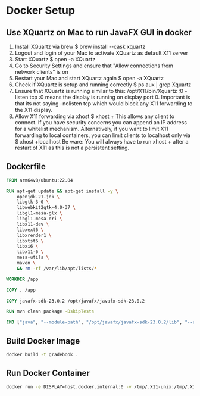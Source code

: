 # Docker Setup

## Use XQuartz on Mac to run JavaFX GUI in docker

1. Install XQuartz via brew $ brew install --cask xquartz 
2. Logout and login of your Mac to activate XQuartz as default X11 server 
3. Start XQuartz $ open -a XQuartz 
4. Go to Security Settings and ensure that "Allow connections from network clients" is on
5. Restart your Mac and start XQuartz again
	$ open -a XQuartz 
6. Check if XQuartz is setup and running correctly
	$ ps aux | grep Xquartz 
7. Ensure that XQuartz is running similar to this: /opt/X11/bin/Xquartz :0 -listen tcp
	:0 means the display is running on display port 0. Important is that its not saying –nolisten tcp which would block any X11 	forwarding to the X11 display. 
8. Allow X11 forwarding via xhost
	$ xhost +
	This allows any client to connect. If you have security concerns you can append an IP address for a whitelist mechanism.
	Alternatively, if you want to limit X11 forwarding to local containers, you can limit clients to localhost only via
	$ xhost +localhost
	Be ware: You will always have to run xhost + after a restart of X11 as this is not a persistent setting.

## Dockerfile
```Dockerfile
FROM arm64v8/ubuntu:22.04

RUN apt-get update && apt-get install -y \
    openjdk-21-jdk \
    libgtk-3-0 \
    libwebkit2gtk-4.0-37 \
    libgl1-mesa-glx \
    libgl1-mesa-dri \
    libx11-dev \
    libxext6 \
    libxrender1 \
    libxtst6 \
    libxi6 \
    libx11-6 \
    mesa-utils \
    maven \
    && rm -rf /var/lib/apt/lists/*

WORKDIR /app

COPY . /app

COPY javafx-sdk-23.0.2 /opt/javafx/javafx-sdk-23.0.2

RUN mvn clean package -DskipTests

CMD ["java", "--module-path", "/opt/javafx/javafx-sdk-23.0.2/lib", "--add-modules", "javafx.controls,javafx.fxml", "-Djava.library.path=/opt/javafx/javafx-sdk-23.0.2/lib", "-Dprism.order=sw", "-jar", "target/gradebook.jar"]
```

## Build Docker Image
```bash
docker build -t gradebook .
```

## Run Docker Container
```bash
docker run -e DISPLAY=host.docker.internal:0 -v /tmp/.X11-unix:/tmp/.X11-unix gradebook
```

